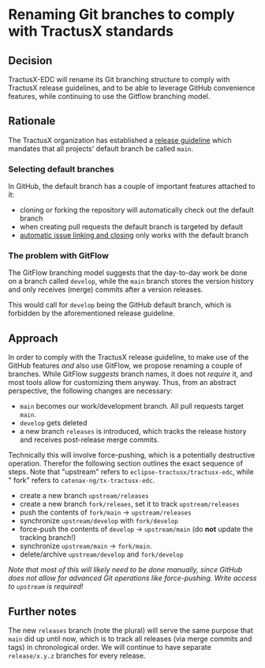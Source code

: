 # Renaming Git branches to comply with TractusX standards

## Decision

TractusX-EDC will rename its Git branching structure to comply with TractusX release guidelines, and to be able to
leverage
GitHub convenience features, while continuing to use the Gitflow branching model.

## Rationale

The TractusX organization has established
a [release guideline](https://eclipse-tractusx.github.io/docs/release/trg-2/trg-2-1/) which mandates that all projects'
default branch be called `main`.

### Selecting default branches

In GitHub, the default branch has a couple of important features attached to it:

- cloning or forking the repository will automatically check out the default branch
- when creating pull requests the default branch is targeted by default
- [automatic issue linking and closing](https://docs.github.com/en/issues/tracking-your-work-with-issues/linking-a-pull-request-to-an-issue)
  only works with the default branch

### The problem with GitFlow

The GitFlow branching model suggests that the day-to-day work be done on a branch called `develop`, while the `main`
branch stores the version history and only receives (merge) commits after a version releases.

This would call for `develop` being the GitHub default branch, which is forbidden by the aforementioned release
guideline.

## Approach

In order to comply with the TractusX release guideline, to make use of the GitHub features _and_ also use GitFlow, we
propose renaming a couple of branches. While GitFlow _suggests_ branch names, it does not _require_ it, and most
tools allow for customizing them anyway. Thus, from an abstract perspective, the following changes are necessary:

- `main` becomes our work/development branch. All pull requests target `main`.
- `develop` gets deleted
- a new branch `releases` is introduced, which tracks the release history and receives post-release merge commits.

Technically this will involve force-pushing, which is a potentially destructive operation. Therefor the following
section outlines the exact sequence of steps. Note that "upstream" refers to `eclipse-tractusx/tractusx-edc`, while "
fork" refers to `catenax-ng/tx-tractusx-edc`.

- create a new branch `upstream/releases`
- create a new branch `fork/releaes`, set it to track `upstream/releases`
- push the contents of `fork/main` -> `upstream/releases`
- synchronize `upstream/develop` with `fork/develop`
- force-push the contents of `develop` -> `upstream/main` (do **not** update the tracking branch!)
- synchronize `upstream/main` -> `fork/main`.
- delete/archive `upstream/develop` and `fork/develop`

_Note that most of this will likely need to be done manually, since GitHub does not allow for advanced Git operations
like force-pushing. Write access to `upstream` is required!_

## Further notes

The new `releases` branch (note the plural) will serve the same purpose that `main` did up until now, which is to track
all releases (via merge commits and tags) in chronological order. We will continue to have separate `release/x.y.z`
branches for every release.
